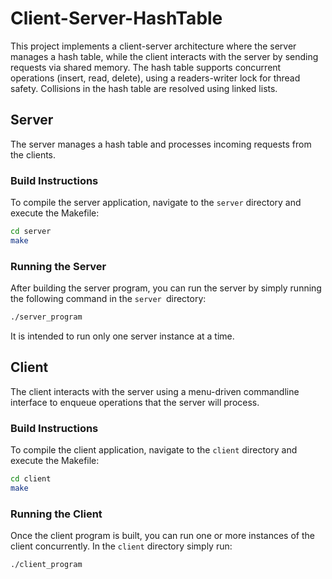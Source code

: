 # Client-Server-HashTable
This project implements a client-server architecture where the server manages a hash table, while the client interacts with the server by sending requests via shared memory. The hash table supports concurrent operations (insert, read, delete), using a readers-writer lock for thread safety. Collisions in the hash table are resolved using linked lists.

## Server
The server manages a hash table and processes incoming requests from the clients.

### Build Instructions
To compile the server application, navigate to the `server` directory and execute the Makefile:
```bash
cd server
make
```

### Running the Server
After building the server program, you can run the server by simply running the following command in the `server `directory:
```bash
./server_program
```
It is intended to run only one server instance at a time.

## Client
The client interacts with the server using a menu-driven commandline interface to enqueue operations that the server will process.

### Build Instructions
To compile the client application, navigate to the `client` directory and execute the Makefile:
```bash
cd client
make
```

### Running the Client
Once the client program is built, you can run one or more instances of the client concurrently. In the `client` directory simply run:
```bash
./client_program
```